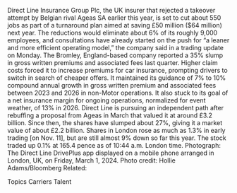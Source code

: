 Direct Line Insurance Group Plc, the UK insurer that rejected a takeover attempt by Belgian rival Ageas SA earlier this year, is set to cut about 550 jobs as part of a turnaround plan aimed at saving £50 million ($64 million) next year.
The reductions would eliminate about 6% of its roughly 9,000 employees, and consultations have already started on the push for “a leaner and more efficient operating model,” the company said in a trading update on Monday.
The Bromley, England-based company reported a 35% slump in gross written premiums and associated fees last quarter. Higher claim costs forced it to increase premiums for car insurance, prompting drivers to switch in search of cheaper offers.
It maintained its guidance of 7% to 10% compound annual growth in gross written premium and associated fees between 2023 and 2026 in non-Motor operations. It also stuck to its goal of a net insurance margin for ongoing operations, normalized for event weather, of 13% in 2026.
Direct Line is pursuing an independent path after rebuffing a proposal from Ageas in March that valued it at around £3.2 billion. Since then, the shares have slumped about 27%, giving it a market value of about £2.2 billion.
Shares in London rose as much as 1.3% in early trading [on Nov. 11], but are still almost 9% down so far this year. The stock traded up 0.1% at 165.4 pence as of 10:44 a.m. London time.
Photograph: The Direct Line DrivePlus app displayed on a mobile phone arranged in London, UK, on Friday, March 1, 2024. Photo credit: Hollie Adams/Bloomberg
Related:

Topics
Carriers
Talent
